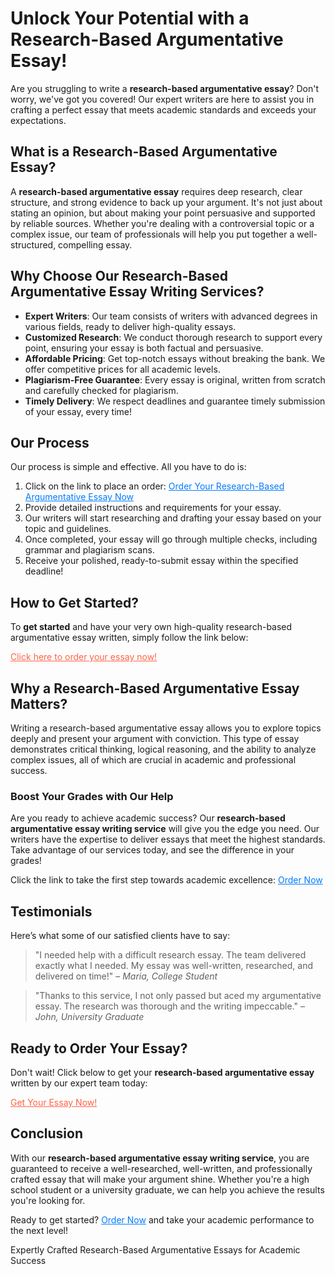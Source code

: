 <h1>Unlock Your Potential with a Research-Based Argumentative Essay!</h1>

<p>Are you struggling to write a <strong>research-based argumentative essay</strong>? Don't worry, we've got you covered! Our expert writers are here to assist you in crafting a perfect essay that meets academic standards and exceeds your expectations.</p>

<h2>What is a Research-Based Argumentative Essay?</h2>

<p>A <strong>research-based argumentative essay</strong> requires deep research, clear structure, and strong evidence to back up your argument. It's not just about stating an opinion, but about making your point persuasive and supported by reliable sources. Whether you're dealing with a controversial topic or a complex issue, our team of professionals will help you put together a well-structured, compelling essay.</p>

<h2>Why Choose Our Research-Based Argumentative Essay Writing Services?</h2>

<ul>
  <li><strong>Expert Writers</strong>: Our team consists of writers with advanced degrees in various fields, ready to deliver high-quality essays.</li>
  <li><strong>Customized Research</strong>: We conduct thorough research to support every point, ensuring your essay is both factual and persuasive.</li>
  <li><strong>Affordable Pricing</strong>: Get top-notch essays without breaking the bank. We offer competitive prices for all academic levels.</li>
  <li><strong>Plagiarism-Free Guarantee</strong>: Every essay is original, written from scratch and carefully checked for plagiarism.</li>
  <li><strong>Timely Delivery</strong>: We respect deadlines and guarantee timely submission of your essay, every time!</li>
</ul>

<h2>Our Process</h2>

<p>Our process is simple and effective. All you have to do is:</p>

<ol>
  <li>Click on the link to place an order: <a href="https://tinyurl.com/topessay?keyword=research+based+argumentative+essay" style="color: #007BFF;">Order Your Research-Based Argumentative Essay Now</a></li>
  <li>Provide detailed instructions and requirements for your essay.</li>
  <li>Our writers will start researching and drafting your essay based on your topic and guidelines.</li>
  <li>Once completed, your essay will go through multiple checks, including grammar and plagiarism scans.</li>
  <li>Receive your polished, ready-to-submit essay within the specified deadline!</li>
</ol>

<h2>How to Get Started?</h2>

<p>To <strong>get started</strong> and have your very own high-quality research-based argumentative essay written, simply follow the link below:</p>

<a href="https://tinyurl.com/topessay?keyword=research+based+argumentative+essay" style="color: #FF6347;">Click here to order your essay now!</a>

<h2>Why a Research-Based Argumentative Essay Matters?</h2>

<p>Writing a research-based argumentative essay allows you to explore topics deeply and present your argument with conviction. This type of essay demonstrates critical thinking, logical reasoning, and the ability to analyze complex issues, all of which are crucial in academic and professional success.</p>

<h3>Boost Your Grades with Our Help</h3>

<p>Are you ready to achieve academic success? Our <strong>research-based argumentative essay writing service</strong> will give you the edge you need. Our writers have the expertise to deliver essays that meet the highest standards. Take advantage of our services today, and see the difference in your grades!</p>

<p>Click the link to take the first step towards academic excellence: <a href="https://tinyurl.com/topessay?keyword=research+based+argumentative+essay" style="color: #007BFF;">Order Now</a></p>

<h2>Testimonials</h2>

<p>Here’s what some of our satisfied clients have to say:</p>

<blockquote>"I needed help with a difficult research essay. The team delivered exactly what I needed. My essay was well-written, researched, and delivered on time!" – <em>Maria, College Student</em></blockquote>

<blockquote>"Thanks to this service, I not only passed but aced my argumentative essay. The research was thorough and the writing impeccable." – <em>John, University Graduate</em></blockquote>

<h2>Ready to Order Your Essay?</h2>

<p>Don't wait! Click below to get your <strong>research-based argumentative essay</strong> written by our expert team today:</p>

<a href="https://tinyurl.com/topessay?keyword=research+based+argumentative+essay" style="color: #FF6347;">Get Your Essay Now!</a>

<h2>Conclusion</h2>

<p>With our <strong>research-based argumentative essay writing service</strong>, you are guaranteed to receive a well-researched, well-written, and professionally crafted essay that will make your argument shine. Whether you're a high school student or a university graduate, we can help you achieve the results you're looking for.</p>

<p>Ready to get started? <a href="https://tinyurl.com/topessay?keyword=research+based+argumentative+essay" style="color: #007BFF;">Order Now</a> and take your academic performance to the next level!</p>
Expertly Crafted Research-Based Argumentative Essays for Academic Success
